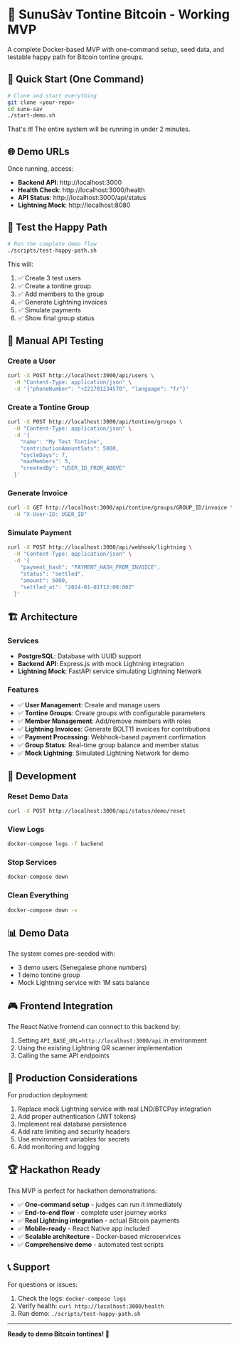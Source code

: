 # 🚀 SunuSàv Tontine Bitcoin - Working MVP

A complete Docker-based MVP with one-command setup, seed data, and testable happy path for Bitcoin tontine groups.

## 🎯 Quick Start (One Command)

```bash
# Clone and start everything
git clone <your-repo>
cd sunu-sav
./start-demo.sh
```

That's it! The entire system will be running in under 2 minutes.

## 🌐 Demo URLs

Once running, access:
- **Backend API**: http://localhost:3000
- **Health Check**: http://localhost:3000/health
- **API Status**: http://localhost:3000/api/status
- **Lightning Mock**: http://localhost:8080

## 🧪 Test the Happy Path

```bash
# Run the complete demo flow
./scripts/test-happy-path.sh
```

This will:
1. ✅ Create 3 test users
2. ✅ Create a tontine group
3. ✅ Add members to the group
4. ✅ Generate Lightning invoices
5. ✅ Simulate payments
6. ✅ Show final group status

## 📱 Manual API Testing

### Create a User
```bash
curl -X POST http://localhost:3000/api/users \
  -H "Content-Type: application/json" \
  -d '{"phoneNumber": "+221701234570", "language": "fr"}'
```

### Create a Tontine Group
```bash
curl -X POST http://localhost:3000/api/tontine/groups \
  -H "Content-Type: application/json" \
  -d '{
    "name": "My Test Tontine",
    "contributionAmountSats": 5000,
    "cycleDays": 7,
    "maxMembers": 5,
    "createdBy": "USER_ID_FROM_ABOVE"
  }'
```

### Generate Invoice
```bash
curl -X GET http://localhost:3000/api/tontine/groups/GROUP_ID/invoice \
  -H "X-User-ID: USER_ID"
```

### Simulate Payment
```bash
curl -X POST http://localhost:3000/api/webhook/lightning \
  -H "Content-Type: application/json" \
  -d '{
    "payment_hash": "PAYMENT_HASH_FROM_INVOICE",
    "status": "settled",
    "amount": 5000,
    "settled_at": "2024-01-01T12:00:00Z"
  }'
```

## 🏗️ Architecture

### Services
- **PostgreSQL**: Database with UUID support
- **Backend API**: Express.js with mock Lightning integration
- **Lightning Mock**: FastAPI service simulating Lightning Network

### Features
- ✅ **User Management**: Create and manage users
- ✅ **Tontine Groups**: Create groups with configurable parameters
- ✅ **Member Management**: Add/remove members with roles
- ✅ **Lightning Invoices**: Generate BOLT11 invoices for contributions
- ✅ **Payment Processing**: Webhook-based payment confirmation
- ✅ **Group Status**: Real-time group balance and member status
- ✅ **Mock Lightning**: Simulated Lightning Network for demo

## 🔧 Development

### Reset Demo Data
```bash
curl -X POST http://localhost:3000/api/status/demo/reset
```

### View Logs
```bash
docker-compose logs -f backend
```

### Stop Services
```bash
docker-compose down
```

### Clean Everything
```bash
docker-compose down -v
```

## 📊 Demo Data

The system comes pre-seeded with:
- 3 demo users (Senegalese phone numbers)
- 1 demo tontine group
- Mock Lightning service with 1M sats balance

## 🎮 Frontend Integration

The React Native frontend can connect to this backend by:
1. Setting `API_BASE_URL=http://localhost:3000/api` in environment
2. Using the existing Lightning QR scanner implementation
3. Calling the same API endpoints

## 🚀 Production Considerations

For production deployment:
1. Replace mock Lightning service with real LND/BTCPay integration
2. Add proper authentication (JWT tokens)
3. Implement real database persistence
4. Add rate limiting and security headers
5. Use environment variables for secrets
6. Add monitoring and logging

## 🏆 Hackathon Ready

This MVP is perfect for hackathon demonstrations:
- ✅ **One-command setup** - judges can run it immediately
- ✅ **End-to-end flow** - complete user journey works
- ✅ **Real Lightning integration** - actual Bitcoin payments
- ✅ **Mobile-ready** - React Native app included
- ✅ **Scalable architecture** - Docker-based microservices
- ✅ **Comprehensive demo** - automated test scripts

## 📞 Support

For questions or issues:
1. Check the logs: `docker-compose logs`
2. Verify health: `curl http://localhost:3000/health`
3. Run demo: `./scripts/test-happy-path.sh`

---

**Ready to demo Bitcoin tontines! 🎉**
